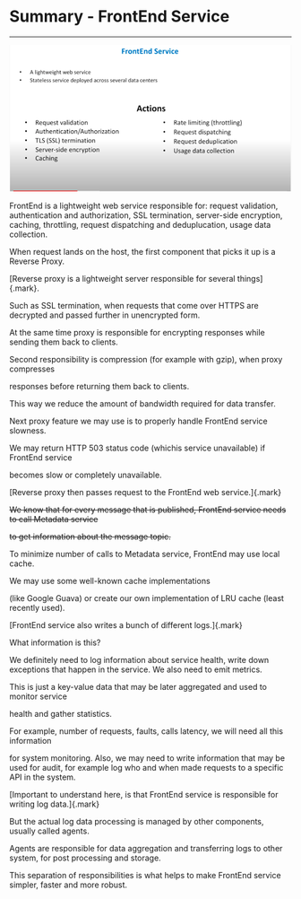 # Summary - FrontEnd Service 



---

![FrontEnd Service A lightweight web service Stateless service deployed across several data centers Request validation Authentication/Authorization TLS (SSL) termination Server-side encryption Caching Actions Rate limiting (throttling) Request dispatching Request deduplication Usage data collection ](../../media/FrontEnd-Service-Gateway-or-Web-Service^J-LB-Summary---FrontEnd-Service-image1.png)





FrontEnd is a lightweight web service responsible for: request validation, authentication and authorization, SSL termination, server-side encryption, caching, throttling, request dispatching and deduplucation, usage data collection.





When request lands on the host, the first component that picks it up is a Reverse Proxy.



[Reverse proxy is a lightweight server responsible for several things]{.mark}.



Such as SSL termination, when requests that come over HTTPS are decrypted and passed further in unencrypted form.



At the same time proxy is responsible for encrypting responses while sending them back to clients.



Second responsibility is compression (for example with gzip), when proxy compresses

responses before returning them back to clients.



This way we reduce the amount of bandwidth required for data transfer.





Next proxy feature we may use is to properly handle FrontEnd service slowness.



We may return HTTP 503 status code (whichis service unavailable) if FrontEnd service

becomes slow or completely unavailable.



[Reverse proxy then passes request to the FrontEnd web service.]{.mark}



~~We know that for every message that is published, FrontEnd service needs to call Metadata service~~



~~to get information about the message topic.~~



To minimize number of calls to Metadata service, FrontEnd may use local cache.



We may use some well-known cache implementations

(like Google Guava) or create our own implementation of LRU cache (least recently used).



[FrontEnd service also writes a bunch of different logs.]{.mark}



What information is this?



We definitely need to log information about service health, write down exceptions that happen in the service. We also need to emit metrics.



This is just a key-value data that may be later aggregated and used to monitor service

health and gather statistics.



For example, number of requests, faults, calls latency, we will need all this information

for system monitoring. Also, we may need to write information that may be used for audit, for example log who and when made requests to a specific API in the system.



[Important to understand here, is that FrontEnd service is responsible for writing log data.]{.mark}



But the actual log data processing is managed by other components, usually called agents.



Agents are responsible for data aggregation and transferring logs to other system, for post processing and storage.



This separation of responsibilities is what helps to make FrontEnd service simpler, faster and more robust.

